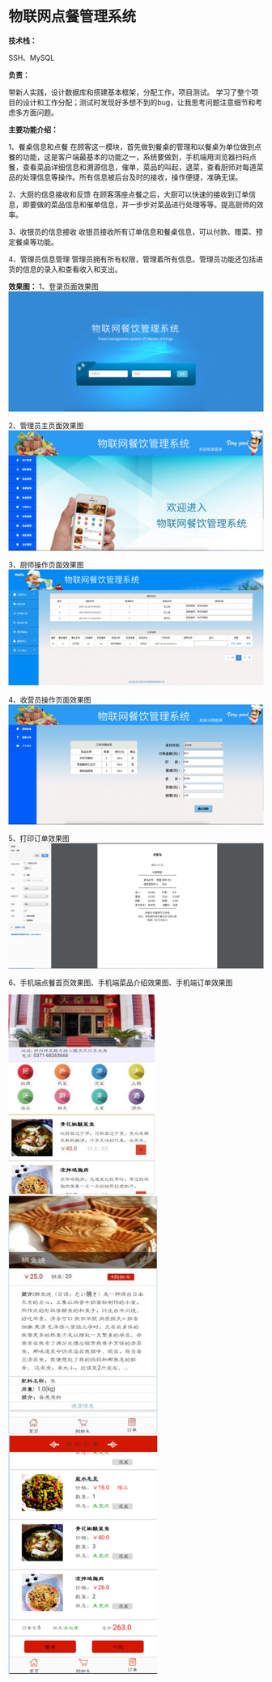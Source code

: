 # 物联网点餐管理系统

**技术栈：** 

SSH、MySQL

**负责：**

带新人实践，设计数据库和搭建基本框架，分配工作，项目测试。
学习了整个项目的设计和工作分配；测试时发现好多想不到的bug，让我思考问题注意细节和考虑多方面问题。

**主要功能介绍：**

1、餐桌信息和点餐
在顾客这一模块，首先做到餐桌的管理和以餐桌为单位做到点餐的功能，这是客户端最基本的功能之一，系统要做到，手机端用浏览器扫码点餐，查看菜品详细信息和溯源信息，催单，菜品的叫起，退菜，查看厨师对每道菜品的处理信息等操作。所有信息被后台及时的接收，操作便捷，准确无误。

2、大厨的信息接收和反馈
在顾客落座点餐之后，大厨可以快速的接收到订单信息，即要做的菜品信息和催单信息，并一步步对菜品进行处理等等。提高厨师的效率。

3、收银员的信息接收
收银员接收所有订单信息和餐桌信息，可以付款、赠菜、预定餐桌等功能。

4、管理员信息管理
管理员拥有所有权限，管理着所有信息。管理员功能还包括进货的信息的录入和查看收入和支出。

**效果图：**
1、登录页面效果图
![这里写图片描述](https://github.com/jiaoxiangyu/videovPictures/blob/master/order/login.png)

2、管理员主页面效果图
![这里写图片描述](https://github.com/jiaoxiangyu/videovPictures/blob/master/order/admin.png)

3、厨师操作页面效果图
![这里写图片描述](https://github.com/jiaoxiangyu/videovPictures/blob/master/order/cook.png)

4、收营员操作页面效果图
![这里写图片描述](https://github.com/jiaoxiangyu/videovPictures/blob/master/order/cashier.png)

5、打印订单效果图
![这里写图片描述](https://github.com/jiaoxiangyu/videovPictures/blob/master/order/printing.png)

6、手机端点餐首页效果图、手机端菜品介绍效果图、手机端订单效果图

![这里写图片描述](https://github.com/jiaoxiangyu/videovPictures/blob/master/order/phoneIndex.jpg)
![这里写图片描述](https://github.com/jiaoxiangyu/videovPictures/blob/master/order/introduce.jpg)
![这里写图片描述](https://github.com/jiaoxiangyu/videovPictures/blob/master/order/order.png)

